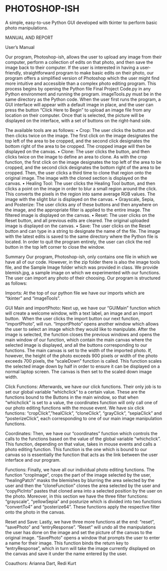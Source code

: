 # PHOTOSHOP-ISH
A simple, easy-to-use Python GUI developed with tkinter to perform basic photo manipulations.

MANUAL AND REPORT

User’s Manual											

Our program, Photoshop-ish, allows the user to upload any image from their computer, perform a collection of edits on that photo, and then save the image back to their computer. If the user is interested in having a user-friendly, straightforward program to make basic edits on their photo, our program offers a simplified version of Photoshop which the user might find more intuitive and accessible than a complex photo editing program. This process begins by opening the Python file Final Project Code.py in any Python environment and running the program. imageTools.py must be in the same directory as the Python code. When the user first runs the program, a GUI interface will appear with a default image in place, and the user can press the button “Click Here to Begin” to upload an image file from any location on their computer. Once that is selected, the picture will be displayed on the interface, with a set of buttons on the right-hand side. 

The available tools are as follows:
•	Crop: The user clicks the button and then clicks twice on the image. The first click on the image designates the top left of the area to be cropped, and the second click designates the bottom right of the area to be cropped. The cropped image will then be displayed on the canvas. 
•	Clone: The user clicks the button, and then clicks twice on the image to define an area to clone. As with the crop function, the first click on the image designates the top left of the area to be cropped, and the second click designates the bottom right of the area to be cropped. Then, the user clicks a third time to clone that region onto the original image. The image with the cloned section is displayed on the canvas.
•	Healing Tool: The user clicks the Healing Tool button, and then clicks a point on the image in order to blur a small region around the click. This converts the pixels in the region into same average RGB values. The image with the slight blur is displayed on the canvas.
•	Grayscale, Sepia, and Posterize: The user clicks any of these buttons and then anywhere on the image, and the appropriate filter is applied to the entire image. The filtered image is displayed on the canvas.
•	Reset: The user clicks on the Reset button, and all previous edits are cleared. The original uploaded image is displayed on the canvas.
•	Save: The user clicks on the Reset button and can type in a string to designate the name of the file. The image with the latest edits is saved to the same directory where the Python file is located.
In order to quit the program entirely, the user can click the red button in the top left corner to close the window. 

										

Summary
Our program, Photoshop-ish, only contains one file in which we have all of our code. However, in the zip folder there is also the image tools file, and the Sample Image folder which was provided in class. We provide blemish.jpg, a sample image on which we experimented with our functions. The user can import any photo of their choosing. Our program is structured as follows:

Imports: At the top of our python file we have our imports which are “tkinter” and “imageTools”.

GUI Main and importPhoto: Next up, we have our “GUIMain” function which will create a welcome window, with a text label, an image and an import button.  When the user clicks the import button our next function, “importPhoto”, will run. “ImportPhoto” opens another window which allows the user to select an image which they would like to manipulate. After the image is selected, the function closes the previous windows and opens the main window of our function, which contain the main canvas where the selected image is displayed, and all the buttons corresponding to our functions. The main canvas is set to the width of the imported photo. If, however, the height of the photo exceeds 900 pixels or width of the photo exceeds 700 pixels, the “scaleDown” function is called. This function scales the selected image down by half in order to ensure it can be displayed on a normal laptop screen. The canvas is then set to the scaled down image width. 

Click Functions: Afterwards, we have our click functions. Their only job is to set our global variable “whichclick” to a certain value. These are the functions bound to the Buttons in the main window, so that when “whichclick” is set to a value, the coordinates function will only call one of our photo editing functions with the mouse event. We have six click functions: “cropClick”,”healClick”, “cloneClick”, “grayClick”, “sepiaClick” and “posterizeClick”, each corresponding to one of our main image manipulation functions.

Coordinates: Then, we have our “coordinates” function which controls the calls to the functions based on the value of the global variable “whichclick”. This function, depending on that value, takes in mouse events and calls a photo editing function. This function is the one which is bound to our canvas so is essentially the function that acts as the link between the user interface and our program.

Functions: Finally, we have all our individual photo editing functions. The function “cropImage”, crops the part of the image selected by the user, “healingPatch” masks the blemishes by blurring the area selected by the user and then the “cloneFunction” clones the area selected by the user and “copyPicInto” pastes that cloned area into a selected position by the user on the photo. Moreover, in this section we have the three filter functions: “grayscale”, “yellowSepia” and posturize which is divided into two functions “convertTo4” and “posterize64”. These functions apply the respective filter onto the photo in the canvas. 

Reset and Save: Lastly, we have three more functions at the end: “reset”, “savePhoto” and “entryResponse”. “Reset” will undo all the manipulations the user has done on the image and set the picture of the canvas to the original image. “SavePhoto” opens a window that prompts the user to enter a name for their image. This function binds the return key to “entryResponse”, which in turn will take the image currently displayed on the canvas and save it under the name entered by the user.


Coauthors: Arianna Dart, Redi Kurt

